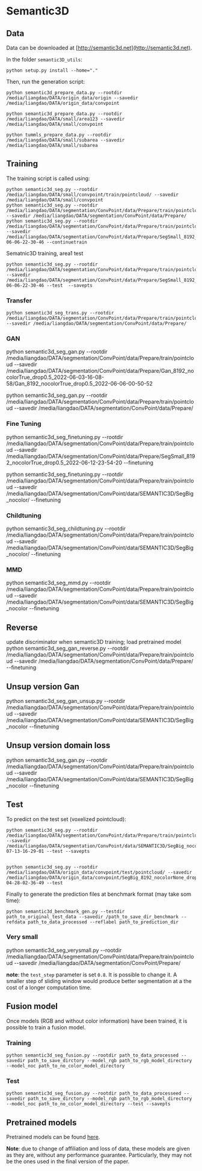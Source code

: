 # Semantic3D

## Data

Data can be downloaded at [http://semantic3d.net](http://semantic3d.net).

In the folder ```semantic3D_utils```:
```
python setup.py install --home="."
```
Then, run the generation script:
```
python semantic3d_prepare_data.py --rootdir /media/liangdao/DATA/origin_data/origin --savedir /media/liangdao/DATA/origin_data/convpoint

python semantic3d_prepare_data.py --rootdir /media/liangdao/DATA/small/area123 --savedir /media/liangdao/DATA/small/convpoint

python tummls_prepare_data.py --rootdir /media/liangdao/DATA/small/subarea --savedir /media/liangdao/DATA/small/subarea

```
## Training

The training script is called using:
```
python semantic3d_seg.py --rootdir /media/liangdao/DATA/small/convpoint/train/pointcloud/ --savedir /media/liangdao/DATA/small/convpoint
python semantic3d_seg.py --rootdir /media/liangdao/DATA/segmentation/ConvPoint/data/Prepare/train/pointcloud --savedir /media/liangdao/DATA/segmentation/ConvPoint/data/Prepare/
python semantic3d_seg.py --rootdir /media/liangdao/DATA/segmentation/ConvPoint/data/Prepare/train/pointcloud --savedir /media/liangdao/DATA/segmentation/ConvPoint/data/Prepare/SegSmall_8192_nocolorTrue_drop0.5_2022-06-06-22-30-46 --continuetrain
```
Sematnic3D training, area1 test
```
python semantic3d_seg.py --rootdir /media/liangdao/DATA/segmentation/ConvPoint/data/Prepare/train/pointcloud --savedir /media/liangdao/DATA/segmentation/ConvPoint/data/Prepare/SegSmall_8192_nocolorTrue_drop0.5_2022-06-06-22-30-46 --test  --savepts
```

### Transfer
```
python semantic3d_seg_trans.py --rootdir /media/liangdao/DATA/segmentation/ConvPoint/data/Prepare/train/pointcloud --savedir /media/liangdao/DATA/segmentation/ConvPoint/data/Prepare/
```
### GAN
python semantic3d_seg_gan.py --rootdir /media/liangdao/DATA/segmentation/ConvPoint/data/Prepare/train/pointcloud --savedir /media/liangdao/DATA/segmentation/ConvPoint/data/Prepare/Gan_8192_nocolorTrue_drop0.5_2022-06-03-16-08-58/Gan_8192_nocolorTrue_drop0.5_2022-06-06-00-50-52 


python semantic3d_seg_gan.py --rootdir /media/liangdao/DATA/segmentation/ConvPoint/data/Prepare/train/pointcloud --savedir /media/liangdao/DATA/segmentation/ConvPoint/data/Prepare/

### Fine Tuning
python semantic3d_seg_finetuning.py --rootdir /media/liangdao/DATA/segmentation/ConvPoint/data/Prepare/train/pointcloud --savedir /media/liangdao/DATA/segmentation/ConvPoint/data/Prepare/SegSmall_8192_nocolorTrue_drop0.5_2022-06-12-23-54-20 --finetuning

python semantic3d_seg_finetuning.py --rootdir /media/liangdao/DATA/segmentation/ConvPoint/data/Prepare/train/pointcloud --savedir /media/liangdao/DATA/segmentation/ConvPoint/data/SEMANTIC3D/SegBig_nocolor/ --finetuning

### Childtuning
python semantic3d_seg_childtuning.py --rootdir /media/liangdao/DATA/segmentation/ConvPoint/data/Prepare/train/pointcloud --savedir /media/liangdao/DATA/segmentation/ConvPoint/data/SEMANTIC3D/SegBig_nocolor/ --finetuning

### MMD
python semantic3d_seg_mmd.py --rootdir /media/liangdao/DATA/segmentation/ConvPoint/data/Prepare/train/pointcloud --savedir /media/liangdao/DATA/segmentation/ConvPoint/data/SEMANTIC3D/SegBig_nocolor --finetuning



## Reverse
update discriminator when semantic3D training; load pretrained model
python semantic3d_seg_gan_reverse.py --rootdir /media/liangdao/DATA/segmentation/ConvPoint/data/Prepare/train/pointcloud --savedir /media/liangdao/DATA/segmentation/ConvPoint/data/Prepare/ --finetuning


## Unsup version Gan
python semantic3d_seg_gan_unsup.py --rootdir /media/liangdao/DATA/segmentation/ConvPoint/data/Prepare/train/pointcloud --savedir /media/liangdao/DATA/segmentation/ConvPoint/data/SEMANTIC3D/SegBig_nocolor --finetuning


## Unsup version domain loss
python semantic3d_seg_gan.py --rootdir /media/liangdao/DATA/segmentation/ConvPoint/data/Prepare/train/pointcloud --savedir /media/liangdao/DATA/segmentation/ConvPoint/data/SEMANTIC3D/SegBig_nocolor --finetuning


## Test

To predict on the test set (voxelized pointcloud):

```
python semantic3d_seg.py --rootdir /media/liangdao/DATA/segmentation/ConvPoint/data/Prepare/train/pointcloud --savedir /media/liangdao/DATA/segmentation/ConvPoint/data/SEMANTIC3D/SegBig_nocolor/SegBig_8192_finetuning_linearlayer_nocolorTrue_drop0.5_2022-07-13-16-29-01 --test --savepts


python semantic3d_seg.py --rootdir /media/liangdao/DATA/origin_data/convpoint/test/pointcloud/ --savedir /media/liangdao/DATA/origin_data/convpoint/SegBig_8192_nocolorNone_drop0.5_2022-04-28-02-36-49 --test
```

Finally to generate the prediction files at benchmark format (may take som time): 

```
python semantic3d_benchmark_gen.py --testdir path_to_original_test_data --savedir /path_to_save_dir_benchmark --refdata path_to_data_processed --reflabel path_to_prediction_dir
```


### Very small

python semantic3d_seg_verysmall.py --rootdir /media/liangdao/DATA/segmentation/ConvPoint/data/Prepare/train/pointcloud --savedir /media/liangdao/DATA/segmentation/ConvPoint/Prepare/




**note**: the `test_step` parameter is set `0.8`. It is possible to change it. A smaller step of sliding window would produce better segmentation at a the cost of a longer computation time.

## Fusion model

Once models (RGB and without color information) have been trained, it is possible to train a fusion model.

### Training
```
python semantic3d_seg_fusion.py --rootdir path_to_data_processed --savedir path_to_save_dirctory --model_rgb path_to_rgb_model_directory --model_noc path_to_no_color_model_directory
```
### Test
```
python semantic3d_seg_fusion.py --rootdir path_to_data_processeed --savedir path_to_save_dirctory --model_rgb path_to_rgb_model_directory --model_noc path_to_no_color_model_directory --test --savepts
```

## Pretrained models

Pretrained models can be found [here](https://github.com/aboulch/ConvPoint/releases/download/0.1.0/models_SEMANTIC3D_v0.zip).

**Note**: due to change of affiliation and loss of data, these models are given as they are, without any performance guarantee. Particularly, they may not be the ones used in the final version of the paper.